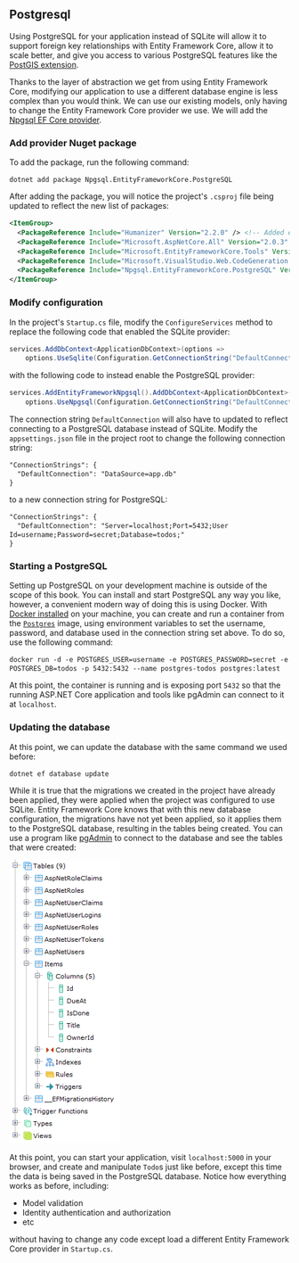 ## Postgresql

Using PostgreSQL for your application instead of SQLite will allow it to support foreign key relationships with Entity Framework Core, allow it to scale better, and give you access to various PostgreSQL features like the [PostGIS extension](https://postgis.net/).

Thanks to the layer of abstraction we get from using Entity Framework Core, modifying our application to use a different database engine is less complex than you would think. We can use our existing models, only having to change the Entity Framework Core provider we use. We will add the [Npgsql EF Core provider](http://www.npgsql.org/efcore/index.html).

### Add provider Nuget package

To add the package, run the following command:

```
dotnet add package Npgsql.EntityFrameworkCore.PostgreSQL
```

After adding the package, you will notice the project's `.csproj` file being updated to reflect the new list of packages:

```xml
<ItemGroup>
  <PackageReference Include="Humanizer" Version="2.2.0" /> <!-- Added earlier -->
  <PackageReference Include="Microsoft.AspNetCore.All" Version="2.0.3" />
  <PackageReference Include="Microsoft.EntityFrameworkCore.Tools" Version="2.0.1" PrivateAssets="All" />
  <PackageReference Include="Microsoft.VisualStudio.Web.CodeGeneration.Design" Version="2.0.1" PrivateAssets="All" />
  <PackageReference Include="Npgsql.EntityFrameworkCore.PostgreSQL" Version="2.0.1" /> <!-- Added now -->
</ItemGroup>
```

### Modify configuration

In the project's `Startup.cs` file, modify the `ConfigureServices` method to replace the following code that enabled the SQLite provider:

```csharp
services.AddDbContext<ApplicationDbContext>(options =>
    options.UseSqlite(Configuration.GetConnectionString("DefaultConnection")));
```

with the following code to instead enable the PostgreSQL provider:

```csharp
services.AddEntityFrameworkNpgsql().AddDbContext<ApplicationDbContext>(options =>
    options.UseNpgsql(Configuration.GetConnectionString("DefaultConnection")));
```  

The connection string `DefaultConnection` will also have to updated to reflect connecting to a PostgreSQL database instead of SQLite. Modify the `appsettings.json` file in the project root to change the following connection string:

```
"ConnectionStrings": {
  "DefaultConnection": "DataSource=app.db"
}
```

to a new connection string for PostgreSQL:

```
"ConnectionStrings": {
  "DefaultConnection": "Server=localhost;Port=5432;User Id=username;Password=secret;Database=todos;"
}
```

### Starting a PostgreSQL

Setting up PostgreSQL on your development machine is outside of the scope of this book. You can install and start PostgreSQL any way you like, however, a convenient modern way of doing this is using Docker. With [Docker installed](https://docs.docker.com/install/) on your machine, you can create and run a container from the [`Postgres`](https://hub.docker.com/_/postgres/) image, using environment variables to set the username, password, and database used in the connection string set above. To do so, use the following command:

```
docker run -d -e POSTGRES_USER=username -e POSTGRES_PASSWORD=secret -e POSTGRES_DB=todos -p 5432:5432 --name postgres-todos postgres:latest
```

At this point, the container is running and is exposing port `5432` so that the running ASP.NET Core application and tools like pgAdmin can connect to it at `localhost`.

### Updating the database

At this point, we can update the database with the same command we used before:

```
dotnet ef database update
```

While it is true that the migrations we created in the project have already been applied, they were applied when the project was configured to use SQLite. Entity Framework Core knows that with this new database configuration, the migrations have not yet been applied, so it applies them to the PostgreSQL database, resulting in the tables being created. You can use a program like [pgAdmin](https://www.pgadmin.org/) to connect to the database and see the tables that were created:

![pgAdmin showing the tables](pgadmin_aspnetcore_tables_created.png)

At this point, you can start your application, visit `localhost:5000` in your browser, and create and manipulate `Todo`s just like before, except this time the data is being saved in the PostgreSQL database. Notice how everything works as before, including:

* Model validation
* Identity authentication and authorization
* etc

without having to change any code except load a different Entity Framework Core provider in `Startup.cs`.